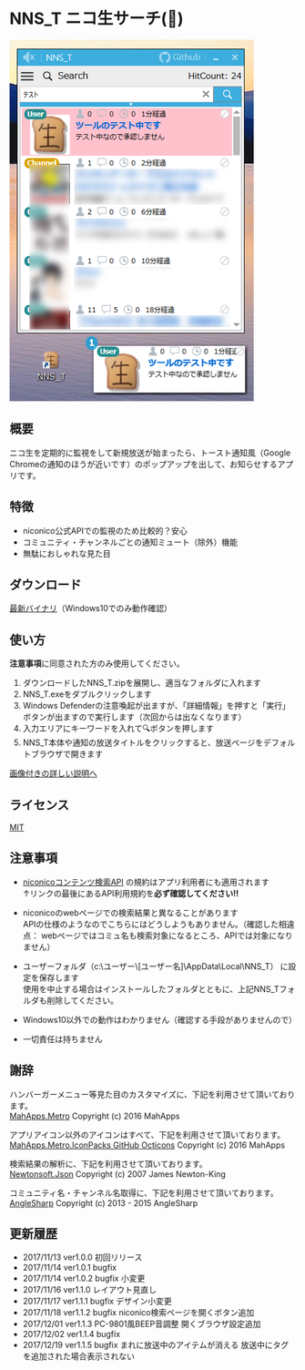 ﻿# NNS_T ニコ生サーチ(🍞)
![アプリスクリーンショット](https://github.com/TN8001/NNS_T/blob/master/AppImage.png)
## 概要
ニコ生を定期的に監視をして新規放送が始まったら、トースト通知風（Google Chromeの通知のほうが近いです）のポップアップを出して、お知らせするアプリです。
## 特徴
* niconico公式APIでの監視のため比較的？安心
* コミュニティ・チャンネルごとの通知ミュート（除外）機能
* 無駄におしゃれな見た目
## ダウンロード
[最新バイナリ](https://github.com/TN8001/NNS_T/releases/download/v1.1.5/NNS_T.zip)（Windows10でのみ動作確認）
## 使い方
**注意事項**に同意された方のみ使用してください。
1. ダウンロードしたNNS_T.zipを展開し、適当なフォルダに入れます
2. NNS_T.exeをダブルクリックします
3. Windows Defenderの注意喚起が出ますが、「詳細情報」を押すと「実行」ボタンが出ますので実行します（次回からは出なくなります）
4. 入力エリアにキーワードを入れて🔍ボタンを押します
5. NNS_T本体や通知の放送タイトルをクリックすると、放送ページをデフォルトブラウザで開きます

[画像付きの詳しい説明へ](https://github.com/TN8001/NNS_T/blob/master/How2Use/README.md)
## ライセンス
[MIT](https://github.com/TN8001/NNS_T/blob/master/LICENSE)
## 注意事項
* [niconicoコンテンツ検索API](http://site.nicovideo.jp/search-api-docs/search.html)
の規約はアプリ利用者にも適用されます  
↑リンクの最後にあるAPI利用規約を**必ず確認してください!!**
* niconicoのwebページでの検索結果と異なることがあります  
APIの仕様のようなのでこちらにはどうしようもありません。（確認した相違点： webページではコミュ名も検索対象になるところ、APIでは対象になりません）

* ユーザーフォルダ（c:\ユーザー\\[ユーザー名]\AppData\Local\NNS_T）
に設定を保存します  
使用を中止する場合はインストールしたフォルダとともに、上記NNS_Tフォルダも削除してください。
* Windows10以外での動作はわかりません（確認する手段がありませんので）
* 一切責任は持ちません
## 謝辞
ハンバーガーメニュー等見た目のカスタマイズに、下記を利用させて頂いております。  
[MahApps.Metro](https://github.com/MahApps/MahApps.Metro) Copyright (c) 2016 MahApps

アプリアイコン以外のアイコンはすべて、下記を利用させて頂いております。  
[MahApps.Metro.IconPacks GitHub Octicons](https://github.com/MahApps/MahApps.Metro) Copyright (c) 2016 MahApps

検索結果の解析に、下記を利用させて頂いております。  
[Newtonsoft.Json](https://www.newtonsoft.com/json) Copyright (c) 2007 James Newton-King

コミュニティ名・チャンネル名取得に、下記を利用させて頂いております。  
[AngleSharp](https://anglesharp.github.io/) Copyright (c) 2013 - 2015 AngleSharp
## 更新履歴
* 2017/11/13 ver1.0.0 初回リリース
* 2017/11/14 ver1.0.1 bugfix
* 2017/11/14 ver1.0.2 bugfix 小変更
* 2017/11/16 ver1.1.0 レイアウト見直し
* 2017/11/17 ver1.1.1 bugfix デザイン小変更
* 2017/11/18 ver1.1.2 bugfix niconico検索ページを開くボタン追加
* 2017/12/01 ver1.1.3 PC-9801風BEEP音調整 開くブラウザ設定追加
* 2017/12/02 ver1.1.4 bugfix
* 2017/12/19 ver1.1.5 bugfix まれに放送中のアイテムが消える 放送中にタグを追加された場合表示されない


